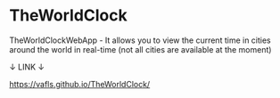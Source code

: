 # TheWorldClock
TheWorldClockWebApp - It allows you to view the current time in cities around the world in real-time (not all cities are available at the moment)

↓ LINK ↓

https://vafls.github.io/TheWorldClock/
